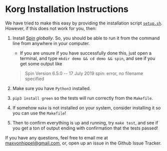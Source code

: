 # Korg Installation Instructions

We have tried to make this easy by providing the installation script [`setup.sh`](../install.sh).  However, if this does not work for you, then:

1. Install [Spin](www.spinroot.com) *globally*.  So, you should be able to run it from the command line from anywhere in your computer.
	* If you are unsure if you have successfully done this, just open a terminal, and type `mkdir demo && cd demo && spin`, and see if you get some output like 

	> Spin Version 6.5.0 -- 17 July 2019
	  spin: error, no filename specified

2. Make sure you have `Python3` installed.

3. `pip3 install green` so the tests will run correctly from the `Makefile`.

4. If somehow `make` is not installed on your system, consider installing it so you can use the `Makefile`!

5. Then to confirm everything is up and running, try `make test`, and see if you get a ton of output ending with confirmation that the tests passed!

If you have any questions, feel free to email me at maxvonhippel@gmail.com, or, open up an issue in the Github Issue Tracker.